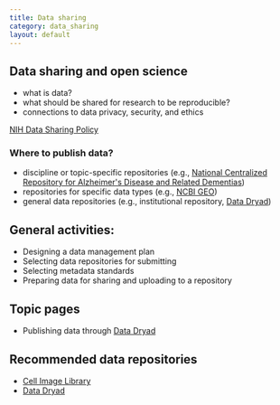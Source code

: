 ```yaml
---
title: Data sharing
category: data_sharing
layout: default
---
```


## Data sharing and open science

- what is data?
- what should be shared for research to be reproducible?
- connections to data privacy, security, and ethics

[NIH Data Sharing Policy](https://grants.nih.gov/grants/policy/data_sharing/)

### Where to publish data?

- discipline or topic-specific repositories (e.g., [National Centralized Repository for Alzheimer's Disease and Related Dementias](https://ncrad.iu.edu/))
- repositories for specific data types (e.g., [NCBI GEO](ncbi.nlm.nih.gov/geo/))
- general data repositories (e.g., institutional repository, [Data Dryad](data_dryad.md))

## General activities:

- Designing a data management plan
- Selecting data repositories for submitting
- Selecting metadata standards
- Preparing data for sharing and uploading to a repository

## Topic pages

- Publishing data through [Data Dryad](data_dryad.md)

## Recommended data repositories

- [Cell Image Library](http://www.cellimagelibrary.org)
- [Data Dryad](data_dryad.md)
